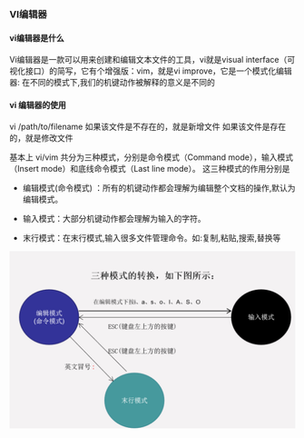 
### VI编辑器

#### vi编辑器是什么
Vi编辑器是一款可以用来创建和编辑文本文件的工具，vi就是visual interface（可视化接口）的简写，它有个增强版：vim，就是vi improve，它是一个模式化编辑器: 在不同的模式下,我们的机键动作被解释的意义是不同的

#### vi 编辑器的使用
vi /path/to/filename
如果该文件是不存在的，就是新增文件
如果该文件是存在的，就是修改文件

基本上 vi/vim 共分为三种模式，分别是命令模式（Command mode），输入模式（Insert mode）和底线命令模式（Last line mode）。 这三种模式的作用分别是

* 编辑模式(命令模式) ：所有的机键动作都会理解为编辑整个文档的操作,默认为编辑模式。
* 输入模式：大部分机键动作都会理解为输入的字符。

* 末行模式：在末行模式,输入很多文件管理命令。如:复制,粘贴,搜索,替换等

![](../assets/1_草稿-7d891c08.png)
